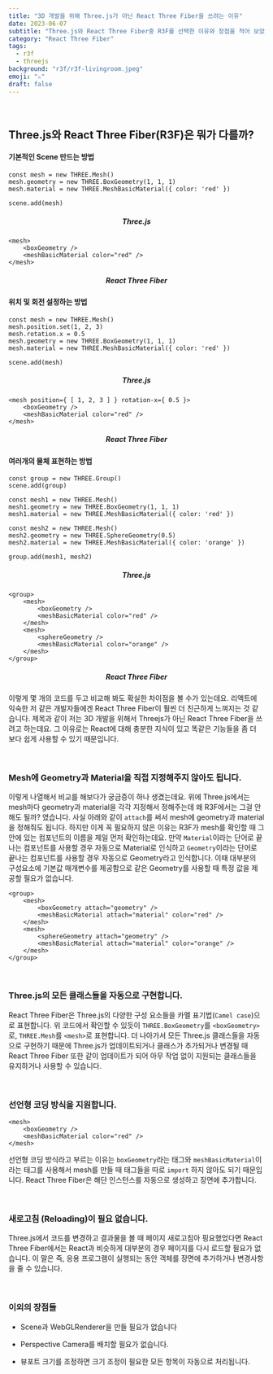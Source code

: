 ```yaml
---
title: "3D 개발을 위해 Three.js가 아닌 React Three Fiber을 쓰려는 이유"
date: 2023-06-07
subtitle: "Three.js와 React Three Fiber중 R3F를 선택한 이유와 장점을 적어 보았습니다."
category: "React Three Fiber"
tags:
  - r3f
  - threejs
background: "r3f/r3f-livingroom.jpeg"
emoji: "⚔️"
draft: false
---
```


<br/>

## Three.js와 React Three Fiber(R3F)은 뭐가 다를까?

#### 기본적인 Scene 만드는 방법

```
const mesh = new THREE.Mesh()
mesh.geometry = new THREE.BoxGeometry(1, 1, 1)
mesh.material = new THREE.MeshBasicMaterial({ color: 'red' })

scene.add(mesh)
```

<div style="width:100%; text-align:center;">

##### Three.js

</div>

```
<mesh>
    <boxGeometry />
    <meshBasicMaterial color="red" />
</mesh>
```

<div style="width:100%; text-align:center;">

##### React Three Fiber

</div>

#### 위치 및 회전 설정하는 방법

```
const mesh = new THREE.Mesh()
mesh.position.set(1, 2, 3)
mesh.rotation.x = 0.5
mesh.geometry = new THREE.BoxGeometry(1, 1, 1)
mesh.material = new THREE.MeshBasicMaterial({ color: 'red' })

scene.add(mesh)
```

<div style="width:100%; text-align:center;">

##### Three.js

</div>

```
<mesh position={ [ 1, 2, 3 ] } rotation-x={ 0.5 }>
    <boxGeometry />
    <meshBasicMaterial color="red" />
</mesh>
```

<div style="width:100%; text-align:center;">

##### React Three Fiber

</div>

#### 여러개의 물체 표현하는 방법

```
const group = new THREE.Group()
scene.add(group)

const mesh1 = new THREE.Mesh()
mesh1.geometry = new THREE.BoxGeometry(1, 1, 1)
mesh1.material = new THREE.MeshBasicMaterial({ color: 'red' })

const mesh2 = new THREE.Mesh()
mesh2.geometry = new THREE.SphereGeometry(0.5)
mesh2.material = new THREE.MeshBasicMaterial({ color: 'orange' })

group.add(mesh1, mesh2)
```

<div style="width:100%; text-align:center;">

##### Three.js

</div>

```
<group>
    <mesh>
        <boxGeometry />
        <meshBasicMaterial color="red" />
    </mesh>
    <mesh>
        <sphereGeometry />
        <meshBasicMaterial color="orange" />
    </mesh>
</group>
```

<div style="width:100%; text-align:center;">

##### React Three Fiber

</div>

이렇게 몇 개의 코드를 두고 비교해 봐도 확실한 차이점을 볼 수가 있는데요. 리액트에 익숙한 저 같은 개발자들에겐 React Three Fiber이 훨씬 더 친근하게 느껴지는 것 같습니다. 제목과 같이 저는 3D 개발을 위해서 Threejs가 아닌 React Three Fiber을 쓰려고 하는데요. 그 이유로는 React에 대해 충분한 지식이 있고 똑같은 기능들을 좀 더 보다 쉽게 사용할 수 있기 때문입니다.

<br/>

### Mesh에 Geometry과 Material을 직접 지정해주지 않아도 됩니다.

이렇게 나열해서 비교를 해보다가 궁금증이 하나 생겼는데요. 위에 Three.js에서는 mesh마다 geometry과 material을 각각 지정해서 정해주는데 왜 R3F에서는 그걸 안 해도 될까? 였습니다. 사실 아래와 같이 `attach`를 써서 mesh에 geometry과 material을 정해줘도 됩니다. 하지만 이게 꼭 필요하지 않은 이유는 R3F가 mesh를 확인할 때 그 안에 있는 컴포넌트의 이름을 제일 먼저 확인하는데요. 만약 `Material`이라는 단어로 끝나는 컴포넌트를 사용할 경우 자동으로 Material로 인식하고 `Geometry`이라는 단어로 끝나는 컴포넌트를 사용할 경우 자동으로 Geometry라고 인식합니다. 이때 대부분의 구성요소에 기본값 매개변수를 제공함으로 <boxGeometry> 같은 Geometry를 사용할 때 특정 값을 제공할 필요가 없습니다.

```
<group>
    <mesh>
        <boxGeometry attach="geometry" />
        <meshBasicMaterial attach="material" color="red" />
    </mesh>
    <mesh>
        <sphereGeometry attach="geometry" />
        <meshBasicMaterial attach="material" color="orange" />
    </mesh>
</group>
```

<br/>

### Three.js의 모든 클래스들을 자동으로 구현합니다.

React Three Fiber은 Three.js의 다양한 구성 요소들을 카멜 표기법(`Camel case`)으로 표현합니다. 위 코드에서 확인할 수 있듯이 `THREE.BoxGeometry`를 `<boxGeometry>`로, `THREE.Mesh`를 `<mesh>`로 표현합니다. 더 나아가서 모든 Three.js 클래스들을 자동으로 구현하기 때문에 Three.js가 업데이트되거나 클래스가 추가되거나 변경될 때 React Three Fiber 또한 같이 업데이트가 되어 아무 작업 없이 지원되는 클래스들을 유지하거나 사용할 수 있습니다.

<br/>

### 선언형 코딩 방식을 지원합니다.

```
<mesh>
    <boxGeometry />
    <meshBasicMaterial color="red" />
</mesh>
```

선언형 코딩 방식라고 부르는 이유는 `boxGeometry`라는 태그와 `meshBasicMaterial`이라는 태그를 사용해서 mesh를 만들 때 태그들을 따로 `import` 하지 않아도 되기 때문입니다. React Three Fiber은 해단 인스턴스를 자동으로 생성하고 장면에 추가합니다.

<br/>

### 새로고침 (Reloading)이 필요 없습니다.

Three.js에서 코드를 변경하고 결과물을 볼 때 페이지 새로고침아 핑요했었다면 React Three Fiber에서는 React과 비슷하게 대부분의 경우 페이지를 다시 로드할 필요가 없습니다. 이 말은 즉, 응용 프로그램이 실행되는 동안 객체를 장면에 추가하거나 변경사항을 줄 수 있습니다.

<br/>

### 이외의 장점들

- Scene과 WebGLRenderer을 만들 필요가 없습니다

- Perspective Camera를 배치할 필요가 없습니다.

- 뷰포트 크기를 조정하면 크기 조정이 필요한 모든 항목이 자동으로 처리됩니다.
